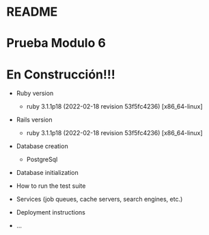 # README

# Prueba Modulo 6
# En Construcción!!!

* Ruby version
    - ruby 3.1.1p18 (2022-02-18 revision 53f5fc4236) [x86_64-linux]

* Rails version
    - ruby 3.1.1p18 (2022-02-18 revision 53f5fc4236) [x86_64-linux]

* Database creation
    - PostgreSql

* Database initialization

* How to run the test suite

* Services (job queues, cache servers, search engines, etc.)

* Deployment instructions

* ...
